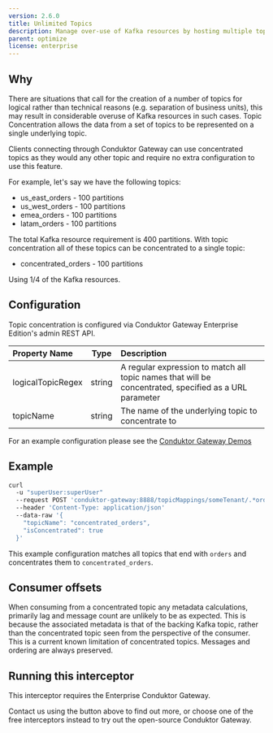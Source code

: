 ```yaml
---
version: 2.6.0
title: Unlimited Topics
description: Manage over-use of Kafka resources by hosting multiple topics on a single Kafka topic.
parent: optimize
license: enterprise
---
```


## Why

There are situations that call for the creation of a number of topics for logical rather than technical reasons (e.g. separation of business units), this may result in considerable overuse of Kafka resources in such cases. Topic Concentration allows the data from a set of topics to be represented on a single underlying topic.

Clients connecting through Conduktor Gateway can use concentrated topics as they would any other topic and require no extra configuration to use this feature.

For example, let's say we have the following topics:

- us_east_orders - 100 partitions
- us_west_orders - 100 partitions
- emea_orders - 100 partitions
- latam_orders - 100 partitions

The total Kafka resource requirement is 400 partitions. With topic concentration all of these topics can be concentrated to a single topic:

- concentrated_orders - 100 partitions

Using 1/4 of the Kafka resources.

## Configuration

Topic concentration is configured via Conduktor Gateway Enterprise Edition's admin REST API.

| Property Name | Type | Description |
| :-- | --- | :-- |
| logicalTopicRegex | string | A regular expression to match all topic names that will be concentrated, specified as a URL parameter |
| topicName | string | The name of the underlying topic to concentrate to |

For an example configuration please see the [Conduktor Gateway Demos](https://github.com/conduktor/conduktor-proxy-demos)

## Example

```bash
curl
  -u "superUser:superUser"
  --request POST 'conduktor-gateway:8888/topicMappings/someTenant/.*orders'
  --header 'Content-Type: application/json'
  --data-raw '{
    "topicName": "concentrated_orders",
    "isConcentrated": true
  }'
```

This example configuration matches all topics that end with `orders` and concentrates them to `concentrated_orders`.


## Consumer offsets

When consuming from a concentrated topic any metadata calculations, primarily lag and message count are unlikely to be as expected. This is because the associated metadata is that of the backing Kafka topic, rather than the concentrated topic seen from the perspective of the consumer. This is a current known limitation of concentrated topics. Messages and ordering are always preserved.

## Running this interceptor

This interceptor requires the Enterprise Conduktor Gateway.

Contact us using the button above to find out more, or choose one of the free interceptors instead to try out the open-source Conduktor Gateway.
